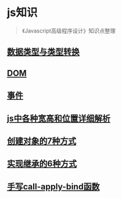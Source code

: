 # js知识
> 《Javascript高级程序设计》知识点整理
## [数据类型与类型转换](./数据类型与类型转换.md)
## [DOM](./DOM.md)
## [事件](./事件.md)
## [js中各种宽高和位置详细解析](./宽高和位置解析.md)
## [创建对象的7种方式](./js创建对象的7种方式.md)
## [实现继承的6种方式](./js实现继承的6种方式.md)
## [手写call-apply-bind函数](./手写call-apply-bind函数.md)
